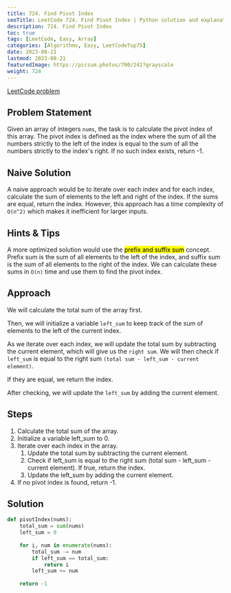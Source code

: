 ```yaml
---
title: 724. Find Pivot Index
seoTitle: LeetCode 724. Find Pivot Index | Python solution and explanation
description: 724. Find Pivot Index
toc: true
tags: [LeetCode, Easy, Array]
categories: [Algorithms, Easy, LeetCodeTop75]
date: 2023-08-21
lastmod: 2023-08-21
featuredImage: https://picsum.photos/700/241?grayscale
weight: 724
---
```


[LeetCode problem](<https://leetcode.com/problems/find-pivot-index/>)

## Problem Statement

Given an array of integers `nums`, the task is to calculate the pivot index of this array. The pivot index is defined as the index where the sum of all the numbers strictly to the left of the index is equal to the sum of all the numbers strictly to the index's right. If no such index exists, return -1.

## Naive Solution

A naive approach would be to iterate over each index and for each index, calculate the sum of elements to the left and right of the index. If the sums are equal, return the index. However, this approach has a time complexity of `O(n^2)` which makes it inefficient for larger inputs.

## Hints & Tips

A more optimized solution would use the <mark>prefix and suffix sum</mark> concept. Prefix sum is the sum of all elements to the left of the index, and suffix sum is the sum of all elements to the right of the index. We can calculate these sums in `O(n)` time and use them to find the pivot index.

## Approach

We will calculate the total sum of the array first.

Then, we will initialize a variable `left_sum` to keep track of the sum of elements to the left of the current index.

As we iterate over each index, we will update the total sum by subtracting the current element, which will give us the `right sum`. We will then check if `left_sum` is equal to the right sum `(total sum - left_sum - current element)`.

If they are equal, we return the index.

After checking, we will update the `left_sum` by adding the current element.

## Steps

1. Calculate the total sum of the array.
2. Initialize a variable left_sum to 0.
3. Iterate over each index in the array.
   1. Update the total sum by subtracting the current element.
   2. Check if left_sum is equal to the right sum (total sum - left_sum - current element). If true, return the index.
   3. Update the left_sum by adding the current element.
4. If no pivot index is found, return -1.

## Solution

```python
def pivotIndex(nums):
    total_sum = sum(nums)
    left_sum = 0
    
    for i, num in enumerate(nums):
        total_sum -= num
        if left_sum == total_sum:
            return i
        left_sum += num
    
    return -1
```

